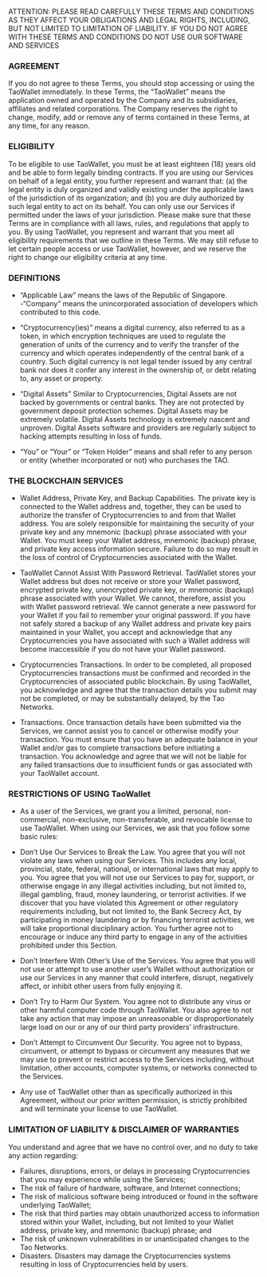 ATTENTION: PLEASE READ CAREFULLY THESE TERMS AND CONDITIONS AS THEY AFFECT YOUR OBLIGATIONS AND LEGAL RIGHTS, INCLUDING, BUT NOT LIMITED TO LIMITATION OF LIABILITY. IF YOU DO NOT AGREE WITH THESE TERMS AND CONDITIONS DO NOT USE OUR SOFTWARE AND SERVICES

### AGREEMENT
If you do not agree to these Terms, you should stop accessing or using the TaoWallet immediately. In these Terms, the “TaoWallet” means the application owned and operated by the Company and its subsidiaries, affiliates and related corporations. The Company reserves the right to change, modify, add or remove any of terms contained in these Terms, at any time, for any reason. 

### ELIGIBILITY
To be eligible to use TaoWallet, you must be at least eighteen (18) years old and be able to form legally binding contracts. 
If you are using our Services on behalf of a legal entity, you further represent and warrant that: (a) the legal entity is duly organized and validly existing under the applicable laws of the jurisdiction of its organization; and (b) you are duly authorized by such legal entity to act on its behalf. 
You can only use our Services if permitted under the laws of your jurisdiction. Please make sure that these Terms are in compliance with all laws, rules, and regulations that apply to you. 
By using TaoWallet, you represent and warrant that you meet all eligibility requirements that we outline in these Terms. We may still refuse to let certain people access or use TaoWallet, however, and we reserve the right to change our eligibility criteria at any time.

### DEFINITIONS 
- “Applicable Law” means the laws of the Republic of Singapore.
-“Company” means the unincorporated association of developers which contributed to this code.

- “Cryptocurrency(ies)” means a digital currency, also referred to as a token, in which encryption techniques are used to regulate the generation of units of the currency and to verify the transfer of the currency and which operates independently of the central bank of a country. Such digital currency is not legal tender issued by any central bank nor does it confer any interest in the ownership of, or debt relating to, any asset or property.
- “Digital Assets” Similar to Cryptocurrencies, Digital Assets are not backed by governments or central banks. They are not protected by government deposit protection schemes. Digital Assets may be extremely volatile. Digital Assets technology is extremely nascent and unproven. Digital Assets software and providers are regularly subject to hacking attempts resulting in loss of funds.
- “You” or “Your” or “Token Holder” means and shall refer to any person or entity (whether incorporated or not) who purchases the TAO.

### THE BLOCKCHAIN SERVICES
- Wallet Address, Private Key, and Backup Capabilities. The private key is connected to the Wallet address and, together, they can be used to authorize the transfer of Cryptocurrencies to and from that Wallet address. You are solely responsible for maintaining the security of your private key and any mnemonic (backup) phrase associated with your Wallet. You must keep your Wallet address, mnemonic (backup) phrase, and private key access information secure. Failure to do so may result in the loss of control of Cryptocurrencies associated with the Wallet.
- TaoWallet Cannot Assist With Password Retrieval. TaoWallet stores your Wallet address but does not receive or store your Wallet password, encrypted private key, unencrypted private key, or mnemonic (backup) phrase associated with your Wallet. We cannot, therefore, assist you with Wallet password retrieval. We cannot generate a new password for your Wallet if you fail to remember your original password. If you have not safely stored a backup of any Wallet address and private key pairs maintained in your Wallet, you accept and acknowledge that any Cryptocurrencies you have associated with such a Wallet address will become inaccessible if you do not have your Wallet password.

- Cryptocurrencies Transactions. In order to be completed, all proposed Cryptocurrencies transactions must be confirmed and recorded in the Cryptocurrencies of associated public blockchain. By using TaoWallet, you acknowledge and agree that the transaction details you submit may not be completed, or may be substantially delayed, by the Tao Networks.
- Transactions. Once transaction details have been submitted via the Services, we cannot assist you to cancel or otherwise modify your transaction. You must ensure that you have an adequate balance in your Wallet and/or gas to complete transactions before initiating a transaction. You acknowledge and agree that we will not be liable for any failed transactions due to insufficient funds or gas associated with your TaoWallet account.

### RESTRICTIONS OF USING TaoWallet
- As a user of the Services, we grant you a limited, personal, non-commercial, non-exclusive, non-transferable, and revocable license to use TaoWallet. When using our Services, we ask that you follow some basic rules: 

- Don’t Use Our Services to Break the Law. You agree that you will not violate any laws when using our Services. This includes any local, provincial, state, federal, national, or international laws that may apply to you. You agree that you will not use our Services to pay for, support, or otherwise engage in any illegal activities including, but not limited to, illegal gambling, fraud, money laundering, or terrorist activities. If we discover that you have violated this Agreement or other regulatory requirements including, but not limited to, the Bank Secrecy Act, by participating in money laundering or by financing terrorist activities, we will take proportional disciplinary action. You further agree not to encourage or induce any third party to engage in any of the activities prohibited under this Section.

- Don’t Interfere With Other’s Use of the Services. You agree that you will not use or attempt to use another user’s Wallet without authorization or use our Services in any manner that could interfere, disrupt, negatively affect, or inhibit other users from fully enjoying it. 

- Don’t Try to Harm Our System. You agree not to distribute any virus or other harmful computer code through TaoWallet. You also agree to not take any action that may impose an unreasonable or disproportionately large load on our or any of our third party providers’ infrastructure.

- Don’t Attempt to Circumvent Our Security. You agree not to bypass, circumvent, or attempt to bypass or circumvent any measures that we may use to prevent or restrict access to the Services including, without limitation, other accounts, computer systems, or networks connected to the Services. 

- Any use of TaoWallet other than as specifically authorized in this Agreement, without our prior written permission, is strictly prohibited and will terminate your license to use TaoWallet.

### LIMITATION OF LIABILITY & DISCLAIMER OF WARRANTIES
You understand and agree that we have no control over, and no duty to take any action regarding:

- Failures, disruptions, errors, or delays in processing Cryptocurrencies that you may experience while using the Services;
- The risk of failure of hardware, software, and Internet connections;
- The risk of malicious software being introduced or found in the software underlying TaoWallet;
- The risk that third parties may obtain unauthorized access to information stored within your Wallet, including, but not limited to your Wallet address, private key, and mnemonic (backup) phrase; and
- The risk of unknown vulnerabilities in or unanticipated changes to the Tao Networks.
- Disasters. Disasters may damage the Cryptocurrencies systems resulting in loss of Cryptocurrencies held by users.

